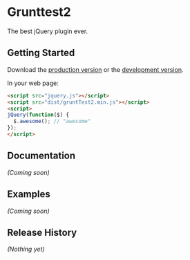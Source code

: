 # Grunttest2

The best jQuery plugin ever.

## Getting Started
Download the [production version][min] or the [development version][max].

[min]: https://raw.github.com/thilina/gruntTest2/master/dist/gruntTest2.min.js
[max]: https://raw.github.com/thilina/gruntTest2/master/dist/gruntTest2.js

In your web page:

```html
<script src="jquery.js"></script>
<script src="dist/gruntTest2.min.js"></script>
<script>
jQuery(function($) {
  $.awesome(); // "awesome"
});
</script>
```

## Documentation
_(Coming soon)_

## Examples
_(Coming soon)_

## Release History
_(Nothing yet)_
